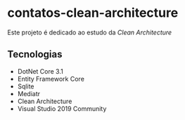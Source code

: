 # contatos-clean-architecture

Este projeto é dedicado ao estudo da *Clean Architecture*

## Tecnologias

- DotNet Core 3.1
- Entity Framework Core
- Sqlite
- Mediatr
- Clean Architecture
- Visual Studio 2019 Community
